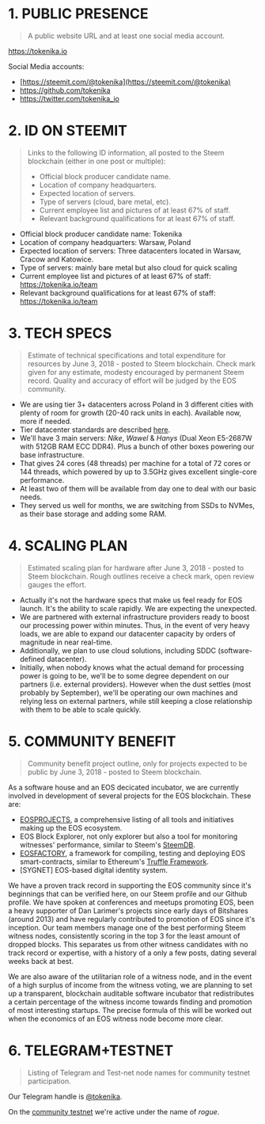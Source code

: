 

# 1. PUBLIC PRESENCE

> A public website URL and at least one social media account.

https://tokenika.io

Social Media accounts:

* [https://steemit.com/@tokenika](https://steemit.com/@tokenika)
* https://github.com/tokenika
* https://twitter.com/tokenika_io

# 2. ID ON STEEMIT

> Links to the following ID information, all posted to the Steem blockchain (either in one post or multiple):
>
> * Official block producer candidate name.
> * Location of company headquarters.
> * Expected location of servers.
> * Type of servers (cloud, bare metal, etc).
> * Current employee list and pictures of at least 67% of staff.
> * Relevant background qualifications for at least 67% of staff.

* Official block producer candidate name: Tokenika
* Location of company headquarters: Warsaw, Poland
* Expected location of servers: Three datacenters located in Warsaw, Cracow and Katowice.
* Type of servers: mainly bare metal but also cloud for quick scaling
* Current employee list and pictures of at least 67% of staff: https://tokenika.io/team
* Relevant background qualifications for at least 67% of staff: https://tokenika.io/team

# 3. TECH SPECS

> Estimate of technical specifications and total expenditure for resources by June 3, 2018 - posted to Steem blockchain. Check mark given for any estimate, modesty encouraged by permanent Steem record. Quality and accuracy of effort will be judged by the EOS community.

- We are using tier 3+ datacenters across Poland in 3 different cities with plenty of room for growth (20-40 rack units in each). Available now, more if needed.
- Tier datacenter standards are described [here](https://www.colocationamerica.com/data-center/tier-standards-overview.htm).
- We'll have 3 main servers: *Nike*, *Wawel* & *Hanys* (Dual Xeon E5-2687W with 512GB RAM ECC DDR4). Plus a bunch of other boxes powering our base infrastructure. 
- That gives 24 cores (48 threads) per machine for a total of 72 cores or 144 threads, which powered by up to 3.5GHz gives excellent single-core performance.
- At least two of them will be available from day one to deal with our basic needs.
- They served us well for months, we are switching from SSDs to NVMes, as their base storage and adding some RAM.

# 4. SCALING PLAN

> Estimated scaling plan for hardware after June 3, 2018 - posted to Steem blockchain. Rough outlines receive a check mark, open review gauges the effort.

- Actually it's not the hardware specs that make us feel ready for EOS launch. It's the ability to scale rapidly. We are expecting the unexpected.
- We are partnered with external infrastructure providers ready to boost our processing power within minutes. Thus, in the event of very heavy loads, we are able to expand our datacenter capacity by orders of magnitude in near real-time.
- Additionally, we plan to use cloud solutions, including SDDC (software-defined datacenter).
- Initially, when nobody knows what the actual demand for processing power is going to be, we'll be to some degree dependent on our partners (i.e. external providers). However when the dust settles (most probably by September), we'll be operating our own machines and relying less on external partners, while still keeping a close relationship with them to be able to scale quickly.

# 5. COMMUNITY BENEFIT

> Community benefit project outline, only for projects expected to be public by June 3, 2018 - posted to Steem blockchain.

As a software house and an EOS decicated incubator, we are currently involved in development of several projects for the EOS blockchain. These are:
* [EOSPROJECTS](https://eosprojects.org), a comprehensive listing of all tools and initiatives making up the EOS ecosystem.
* EOS Block Explorer, not only explorer but also a tool for monitoring witnesses' performance, similar to Steem's [SteemDB](https://steemdb.com).
* [EOSFACTORY](https://github.com/tokenika/eosfactory.io), a framework for compiling, testing and deploying EOS smart-contracts, similar to Ethereum's [Truffle Framework](http://truffleframework.com).
* [SYGNET] EOS-based digital identity system.

We have a proven track record in supporting the EOS community since it's beginnings that can be verified here, on our Steem profile and our Github profile. We have spoken at conferences and meetups promoting EOS, been a heavy supporter of Dan Larimer's projects since early days of Bitshares (around 2013) and have regularly contributed to promotion of EOS since it's inception. Our team members manage one of the best performing Steem witness nodes, consistently scoring in the top 3 for the least amount of dropped blocks. This separates us from other witness candidates with no track record or expertise, with a history of a only a few posts, dating several weeks back at best. 

We are also aware of the utilitarian role of a witness node, and in the event of a high surplus of income from the witness voting, we are planning to set up a transparent, blockchain auditable software incubator that redistributes a certain percentage of the witness income towards finding and promotion of most interesting startups. The precise formula of this will be worked out when the economics of an EOS witness node become more clear.

# 6. TELEGRAM+TESTNET

> Listing of Telegram and Test-net node names for community testnet participation.

Our Telegram handle is [@tokenika](https://t.me/tokenika).

On the [community testnet](http://superhero3monitor.eosgreen.io/) we're active under the name of *rogue*.
